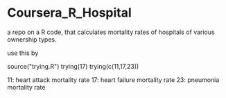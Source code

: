 # Coursera_R_Hospital
a repo on a R code, that calculates mortality rates of hospitals of various ownership types.

use this by

source("trying.R")
trying(17)
trying(c(11,17,23))

11: heart attack mortality rate
17: heart failure mortality rate
23: pneumonia mortality rate
